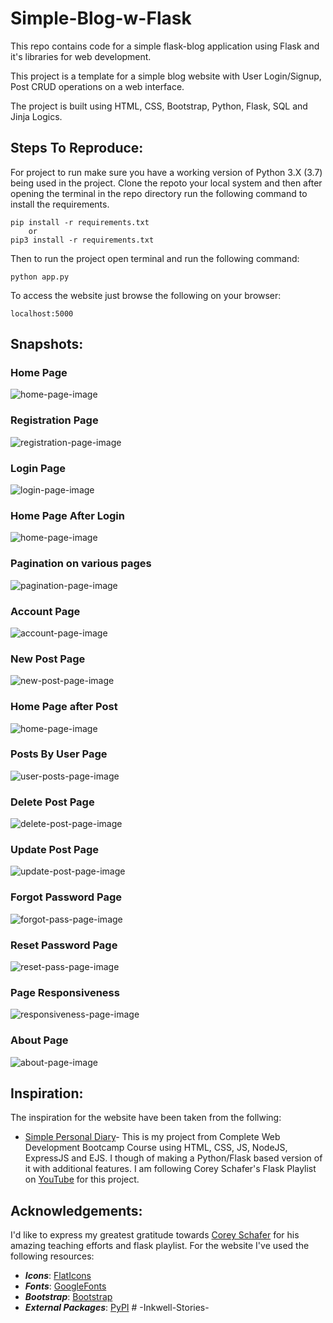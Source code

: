 # Simple-Blog-w-Flask
This repo contains code for a simple flask-blog application using Flask and it's libraries for web development.

This project is a template for a simple blog website with User Login/Signup, Post CRUD operations on a web interface.

The project is built using HTML, CSS, Bootstrap, Python, Flask, SQL and Jinja Logics.

## Steps To Reproduce:
For project to run make sure you have a working version of Python 3.X (3.7) being used in the project.
Clone the repoto your local system and then after opening the terminal in the repo directory run the following command to install the requirements.

    pip install -r requirements.txt
        or
    pip3 install -r requirements.txt

Then to run the project open terminal and run the following command:

    python app.py

To access the website just browse the following on your browser:
    
    localhost:5000

## Snapshots:
### Home Page
<img alt="home-page-image" src="imgs/home.PNG">

### Registration Page
<img alt="registration-page-image" src="imgs/register.PNG">

### Login Page
<img alt="login-page-image" src="imgs/login.PNG">

### Home Page After Login
<img alt="home-page-image" src="imgs/homePage.PNG">

### Pagination on various pages
<img alt="pagination-page-image" src="imgs/pagination_of_posts.PNG">

### Account Page
<img alt="account-page-image" src="imgs/account.PNG">

### New Post Page
<img alt="new-post-page-image" src="imgs/newPost.PNG">

### Home Page after Post
<img alt="home-page-image" src="imgs/homeAfterPost.PNG">

### Posts By User Page
<img alt="user-posts-page-image" src="imgs/postsByUser.PNG">

### Delete Post Page
<img alt="delete-post-page-image" src="imgs/deletePost.PNG">

### Update Post Page
<img alt="update-post-page-image" src="imgs/updatePost.PNG">

### Forgot Password Page
<img alt="forgot-pass-page-image" src="imgs/forgotPass.PNG">

### Reset Password Page
<img alt="reset-pass-page-image" src="imgs/resetPass.PNG">

### Page Responsiveness
<img alt="responsiveness-page-image" src="imgs/responsiveness.PNG">

### About Page
<img alt="about-page-image" src="imgs/about.PNG">

## Inspiration:
The inspiration for the website have been taken from the follwing:
* [Simple Personal Diary](https://github.com/harshit-saraswat/Personal-Blog-Diary-Website)- This is my project from Complete Web Development Bootcamp Course using HTML, CSS, JS, NodeJS, ExpressJS and EJS. I though of making a Python/Flask based version of it with additional features.
I am following Corey Schafer's Flask Playlist on [YouTube](https://www.youtube.com/playlist?list=PL-osiE80TeTs4UjLw5MM6OjgkjFeUxCYH) for this project.

## Acknowledgements:
I'd like to express my greatest gratitude towards [Corey Schafer](https://github.com/CoreyMSchafer) for his amazing teaching efforts and flask playlist.
For the website I've used the following resources:
* ***Icons***: [FlatIcons](https://www.flaticon.com/)
* ***Fonts***: [GoogleFonts](https://fonts.google.com/)
* ***Bootstrap***: [Bootstrap](https://getbootstrap.com/)
* ***External Packages***: [PyPI](https://pypi.org/)
#   - I n k w e l l - S t o r i e s -  
 